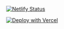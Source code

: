 [![Netlify Status](https://api.netlify.com/api/v1/badges/eb69b7b4-b380-43eb-8346-6524306c15ac/deploy-status)](https://app.netlify.com/sites/home-site-nextjs-2021/deploys)

[![Deploy with Vercel](https://vercel.com/button)](https://vercel.com/new/clone?repository-url=https%3A%2F%2Fgithub.com%2Fnuovotaka%2Fhome-site-contents)
